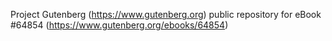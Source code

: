 Project Gutenberg (https://www.gutenberg.org) public repository for
eBook #64854 (https://www.gutenberg.org/ebooks/64854)
